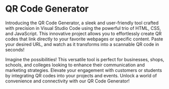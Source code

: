 # QR Code Generator

Introducing the QR Code Generator, a sleek and user-friendly tool crafted with precision in Visual Studio Code using the powerful trio of HTML, CSS, and JavaScript. This innovative project allows you to effortlessly create QR codes that link directly to your favorite webpages or specific content. Paste your desired URL, and watch as it transforms into a scannable QR code in seconds!

Imagine the possibilities! This versatile tool is perfect for businesses, shops, schools, and colleges looking to enhance their communication and marketing strategies. Elevate your engagement with customers or students by integrating QR codes into your projects and events. Unlock a world of convenience and connectivity with our QR Code Generator!
